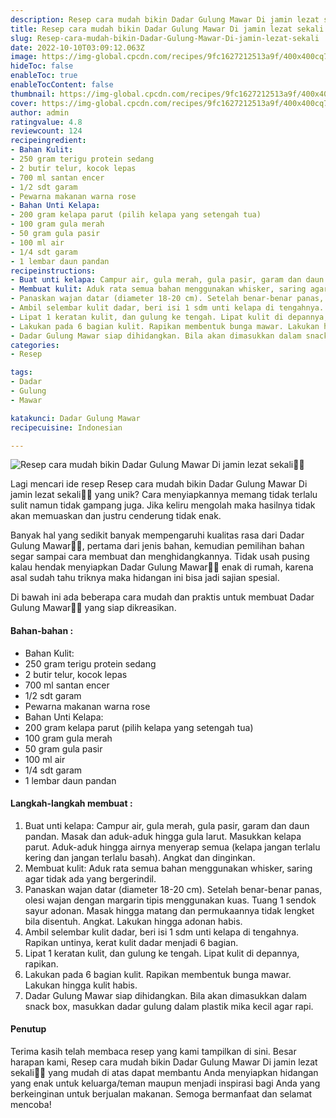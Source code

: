 ```yaml
---
description: Resep cara mudah bikin Dadar Gulung Mawar Di jamin lezat sekali"
title: Resep cara mudah bikin Dadar Gulung Mawar Di jamin lezat sekali
slug: Resep-cara-mudah-bikin-Dadar-Gulung-Mawar-Di-jamin-lezat-sekali
date: 2022-10-10T03:09:12.063Z
image: https://img-global.cpcdn.com/recipes/9fc1627212513a9f/400x400cq70/photo.jpg
hideToc: false
enableToc: true
enableTocContent: false
thumbnail: https://img-global.cpcdn.com/recipes/9fc1627212513a9f/400x400cq70/photo.jpg
cover: https://img-global.cpcdn.com/recipes/9fc1627212513a9f/400x400cq70/photo.jpg
author: admin
ratingvalue: 4.8
reviewcount: 124
recipeingredient:
- Bahan Kulit:
- 250 gram terigu protein sedang
- 2 butir telur, kocok lepas
- 700 ml santan encer
- 1/2 sdt garam
- Pewarna makanan warna rose
- Bahan Unti Kelapa:
- 200 gram kelapa parut (pilih kelapa yang setengah tua)
- 100 gram gula merah
- 50 gram gula pasir
- 100 ml air
- 1/4 sdt garam
- 1 lembar daun pandan
recipeinstructions:
- Buat unti kelapa: Campur air, gula merah, gula pasir, garam dan daun pandan. Masak dan aduk-aduk hingga gula larut. Masukkan kelapa parut. Aduk-aduk hingga airnya menyerap semua (kelapa jangan terlalu kering dan jangan terlalu basah). Angkat dan dinginkan.
- Membuat kulit: Aduk rata semua bahan menggunakan whisker, saring agar tidak ada yang bergerindil.
- Panaskan wajan datar (diameter 18-20 cm). Setelah benar-benar panas, olesi wajan dengan margarin tipis menggunakan kuas. Tuang 1 sendok sayur adonan. Masak hingga matang dan permukaannya tidak lengket bila disentuh. Angkat. Lakukan hingga adonan habis.
- Ambil selembar kulit dadar, beri isi 1 sdm unti kelapa di tengahnya. Rapikan untinya, kerat kulit dadar menjadi 6 bagian.
- Lipat 1 keratan kulit, dan gulung ke tengah. Lipat kulit di depannya, rapikan.
- Lakukan pada 6 bagian kulit. Rapikan membentuk bunga mawar. Lakukan hingga kulit habis.
- Dadar Gulung Mawar siap dihidangkan. Bila akan dimasukkan dalam snack box, masukkan dadar gulung dalam plastik mika kecil agar rapi.
categories:
- Resep

tags:
- Dadar
- Gulung
- Mawar

katakunci: Dadar Gulung Mawar
recipecuisine: Indonesian

---
```


![Resep cara mudah bikin Dadar Gulung Mawar Di jamin lezat sekali👩‍🍳](https://img-global.cpcdn.com/recipes/9fc1627212513a9f/400x400cq70/photo.jpg)

Lagi mencari ide resep Resep cara mudah bikin Dadar Gulung Mawar Di jamin lezat sekali👩‍🍳 yang unik? Cara menyiapkannya memang tidak terlalu sulit namun tidak gampang juga. Jika keliru mengolah maka hasilnya tidak akan memuaskan dan justru cenderung tidak enak.

Banyak hal yang sedikit banyak mempengaruhi kualitas rasa dari Dadar Gulung Mawar👩‍🍳, pertama dari jenis bahan, kemudian pemilihan bahan segar sampai cara membuat dan menghidangkannya. Tidak usah pusing kalau hendak menyiapkan Dadar Gulung Mawar👩‍🍳 enak di rumah, karena asal sudah tahu triknya maka hidangan ini bisa jadi sajian spesial.

Di bawah ini ada beberapa cara mudah dan praktis untuk membuat Dadar Gulung Mawar👩‍🍳 yang siap dikreasikan.

<!--inarticleads1-->

#### Bahan-bahan :

- Bahan Kulit:
- 250 gram terigu protein sedang
- 2 butir telur, kocok lepas
- 700 ml santan encer
- 1/2 sdt garam
- Pewarna makanan warna rose
- Bahan Unti Kelapa:
- 200 gram kelapa parut (pilih kelapa yang setengah tua)
- 100 gram gula merah
- 50 gram gula pasir
- 100 ml air
- 1/4 sdt garam
- 1 lembar daun pandan

<!--inarticleads2-->

#### Langkah-langkah membuat :

1. Buat unti kelapa: Campur air, gula merah, gula pasir, garam dan daun pandan. Masak dan aduk-aduk hingga gula larut. Masukkan kelapa parut. Aduk-aduk hingga airnya menyerap semua (kelapa jangan terlalu kering dan jangan terlalu basah). Angkat dan dinginkan.
1. Membuat kulit: Aduk rata semua bahan menggunakan whisker, saring agar tidak ada yang bergerindil.
1. Panaskan wajan datar (diameter 18-20 cm). Setelah benar-benar panas, olesi wajan dengan margarin tipis menggunakan kuas. Tuang 1 sendok sayur adonan. Masak hingga matang dan permukaannya tidak lengket bila disentuh. Angkat. Lakukan hingga adonan habis.
1. Ambil selembar kulit dadar, beri isi 1 sdm unti kelapa di tengahnya. Rapikan untinya, kerat kulit dadar menjadi 6 bagian.
1. Lipat 1 keratan kulit, dan gulung ke tengah. Lipat kulit di depannya, rapikan.
1. Lakukan pada 6 bagian kulit. Rapikan membentuk bunga mawar. Lakukan hingga kulit habis.
1. Dadar Gulung Mawar siap dihidangkan. Bila akan dimasukkan dalam snack box, masukkan dadar gulung dalam plastik mika kecil agar rapi.

#### Penutup

Terima kasih telah membaca resep yang kami tampilkan di sini. Besar harapan kami, Resep cara mudah bikin Dadar Gulung Mawar Di jamin lezat sekali👩‍🍳 yang mudah di atas dapat membantu Anda menyiapkan hidangan yang enak untuk keluarga/teman maupun menjadi inspirasi bagi Anda yang berkeinginan untuk berjualan makanan. Semoga bermanfaat dan selamat mencoba!